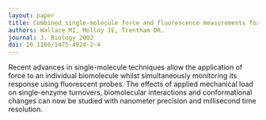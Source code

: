 ```yaml
---
layout: paper
title: Combined single-molecule force and fluorescence measurements for biology.
authors: Wallace MI, Molloy JE, Trentham DR.
journal: J. Biology 2002
doi: 10.1186/1475-4924-2-4
---
```

Recent advances in single-molecule techniques allow the application of force to an individual biomolecule whilst simultaneously monitoring its response using fluorescent probes. The effects of applied mechanical load on single-enzyme turnovers, biomolecular interactions and conformational changes can now be studied with nanometer precision and millisecond time resolution.
